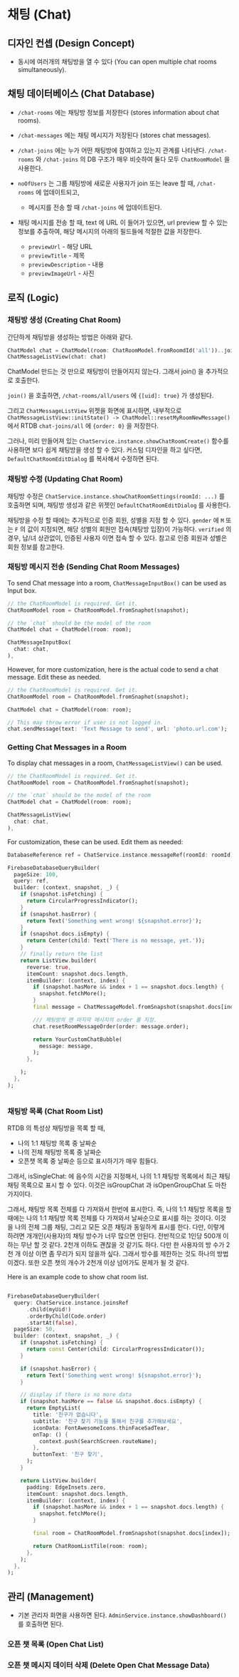 # 채팅 (Chat)

## 디자인 컨셉 (Design Concept)

- 동시에 여러개의 채팅방을 열 수 있다 (You can open multiple chat rooms simultaneously).

## 채팅 데이터베이스 (Chat Database)

- `/chat-rooms` 에는 채팅방 정보를 저장한다 (stores information about chat rooms).
- `/chat-messages` 에는 채팅 메시지가 저장된다 (stores chat messages).
- `/chat-joins` 에는 누가 어떤 채팅방에 참여하고 있는지 관계를 나타낸다. `/chat-rooms` 와 `/chat-joins` 의 DB 구조가 매우 비슷하여 둘다 모두 `ChatRoomModel` 을 사용한다.

- `noOfUsers` 는 그룹 채팅방에 새로운 사용자가 join 또는 leave 할 때, `/chat-rooms` 에 업데이트되고,

  - 메시지를 전송 할 때 `/chat-joins` 에 업데이트된다.

- 채팅 메시지를 전송 할 때, text 에 URL 이 들어가 있으면, url preview 할 수 있는 정보를 추출하여, 해당 메시지의 아래의 필드들에 적절한 값을 저장한다.
  - `previewUrl` - 해당 URL
  - `previewTitle` - 제목
  - `previewDescription` - 내용
  - `previewImageUrl` - 사진

## 로직 (Logic)

### 채팅방 생성 (Creating Chat Room)

간단하게 채팅방을 생성하는 방법은 아래와 같다.

```dart
ChatModel chat = ChatModel(room: ChatRoomModel.fromRoomdId('all'))..join();
ChatMessageListView(chat: chat)
```

ChatModel 만드는 것 만으로 채팅방이 만들어지지 않는다. 그래서 join() 을 추가적으로 호출한다.

`join()` 을 호출하면, `/chat-rooms/all/users` 에 `{[uid]: true}` 가 생성된다.

그리고 `ChatMessageListView` 위젯을 화면에 표시하면, 내부적으로 `ChatMessageListView::initState() -> ChatModel::resetMyRoomNewMessage()` 에서 RTDB `chat-joins/all` 에 `{order: 0}` 을 저장한다.

그러나, 미리 만들어져 있는 `ChatService.instance.showChatRoomCreate()` 함수를 사용하면 보다 쉽게 채팅방을 생성 할 수 있다. 커스텀 디자인을 하고 싶다면, `DefaultChatRoomEditDialog` 를 복사해서 수정하면 된다.

### 채팅방 수정 (Updating Chat Room)

채팅방 수정은 `ChatService.instance.showChatRoomSettings(roomId: ...)` 를 호출하면 되며, 채팅방 생성과 같은 위젯인 `DefaultChatRoomEditDialog` 를 사용한다.

채팅방을 수정 할 때에는 추가적으로 인증 회원, 성별을 지정 할 수 있다. `gender` 에 `M` 또는 `F` 의 값이 지정되면, 해당 성별의 회원만 접속(채탕방 입장)이 가능하다. `verified` 의 경우, 남/녀 상관없이, 인증된 사용자 이면 접속 할 수 있다. 참고로 인증 회원과 성별은 회원 정보를 참고한다.

### 채팅방 메시지 전송 (Sending Chat Room Messages)

To send Chat message into a room, `ChatMessageInputBox()` can be used as Input box.

```dart
// the ChatRoomModel is required. Get it.
ChatRoomModel room = ChatRoomModel.fromSnaphot(snapshot);

// the `chat` should be the model of the room
ChatModel chat = ChatModel(room: room);

ChatMessageInputBox(
  chat: chat,
),
```

However, for more customization, here is the actual code to send a chat message. Edit these as needed.

```dart
// the ChatRoomModel is required. Get it.
ChatRoomModel room = ChatRoomModel.fromSnaphot(snapshot);

ChatModel chat = ChatModel(room: room);

// This may throw error if user is not logged in.
chat.sendMessage(text: 'Text Message to send', url: 'photo.url.com');

```

### Getting Chat Messages in a Room

To display chat messages in a room, `ChatMessageListView()` can be used.

```dart
// the ChatRoomModel is required. Get it.
ChatRoomModel room = ChatRoomModel.fromSnaphot(snapshot);

// the `chat` should be the model of the room
ChatModel chat = ChatModel(room: room);

ChatMessageListView(
  chat: chat,
),
```

For customization, these can be used. Edit them as needed:

```dart
DatabaseReference ref = ChatService.instance.messageRef(roomId: roomId).orderByChild('order');

FirebaseDatabaseQueryBuilder(
  pageSize: 100,
  query: ref,
  builder: (context, snapshot, _) {
    if (snapshot.isFetching) {
      return CircularProgressIndicator();
    }
    if (snapshot.hasError) {
      return Text('Something went wrong! ${snapshot.error}');
    }
    if (snapshot.docs.isEmpty) {
      return Center(child: Text('There is no message, yet.'));
    }
    // finally return the list
    return ListView.builder(
      reverse: true,
      itemCount: snapshot.docs.length,
      itemBuilder: (context, index) {
        if (snapshot.hasMore && index + 1 == snapshot.docs.length) {
          snapshot.fetchMore();
        }
        final message = ChatMessageModel.fromSnapshot(snapshot.docs[index]);

        /// 채팅방의 맨 마지막 메시지의 order 를 지정.
        chat.resetRoomMessageOrder(order: message.order);

        return YourCustomChatBubble(
          message: message,
        );
      },

    );
  },
);



```

### 채팅방 목록 (Chat Room List)

RTDB 의 특성상 채팅방을 목록 할 때,

- 나의 1:1 채팅방 목록 중 날짜순
- 나의 전체 채팅방 목록 중 날짜순
- 오픈챗 목록 중 날짜순
  등으로 표시하기가 매우 힘들다.

그래서, isSingleChat: 에 음수의 시간을 지정해서, 나의 1:1 채팅방 목록에서 최근 채팅 채팅 목록으로 표시 할 수 있다.
이것은 isGroupChat 과 isOpenGroupChat 도 마찬가지이다.

그래서, 채팅방 목록 전체를 다 가져와서 한번에 표시한다. 즉, 나의 1:1 채팅방 목록을 할 때에는 나의 1:1 채팅방 목록 전체를 다 가져와서 날싸순으로 표시를 하는 것이다. 이것을 나의 전체 그룹 채팅, 그리고 모든 오픈 채팅과 동일하게 표시를 한다.
다만, 이렇게 하려면 개개인(사용자)의 채팅 방수가 너무 많으면 안된다. 전반적으로 1인당 500개 이하는 무난 할 것 같다. 2천개 이하도 괜찮을 것 같기도 하다. 다만 한 사용자의 방 수가 2천 개 이상 이면 좀 무리가 되지 않을까 싶다. 그래서 방수를 제한하는 것도 하나의 방법이겠다. 또한 오픈 챗의 개수가 2천개 이상 넘어가도 문제가 될 것 같다.

Here is an example code to show chat room list.

```dart

FirebaseDatabaseQueryBuilder(
  query: ChatService.instance.joinsRef
      .child(myUid!)
      .orderByChild(Code.order)
      .startAt(false),
  pageSize: 50,
  builder: (context, snapshot, _) {
    if (snapshot.isFetching) {
      return const Center(child: CircularProgressIndicator());
    }

    if (snapshot.hasError) {
      return Text('Something went wrong! ${snapshot.error}');
    }

    // display if there is no more data
    if (snapshot.hasMore == false && snapshot.docs.isEmpty) {
      return EmptyList(
        title: '친구가 없습니다',
        subtitle: '친구 찾기 기능을 통해서 친구를 추가해보세요',
        iconData: FontAwesomeIcons.thinFaceSadTear,
        onTap: () {
          context.push(SearchScreen.routeName);
        },
        buttonText: '친구 찾기',
      );
    }

    return ListView.builder(
      padding: EdgeInsets.zero,
      itemCount: snapshot.docs.length,
      itemBuilder: (context, index) {
        if (snapshot.hasMore && index + 1 == snapshot.docs.length) {
          snapshot.fetchMore();
        }

        final room = ChatRoomModel.fromSnapshot(snapshot.docs[index]);

        return ChatRoomListTile(room: room);
      },
    );
  },
);

```

## 관리 (Management)

- 기본 관리자 화면을 사용하면 된다. `AdminService.instance.showDashboard()` 를 호출하면 된다.

### 오픈 챗 목록 (Open Chat List)

### 오픈 챗 메시지 데이터 삭제 (Delete Open Chat Message Data)
